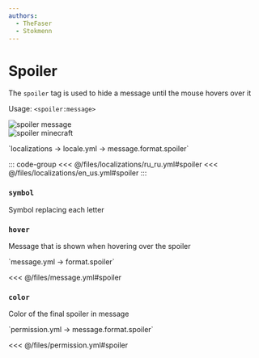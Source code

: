 ```yaml
---
authors:
  - TheFaser
  - Stokmenn
---
```


# Spoiler

The `spoiler` tag is used to hide a message until the mouse hovers over it

Usage: `<spoiler:message>`

![spoiler message](/spoilermessage.png)  
![spoiler minecraft](/spoilerminecraft.png)  

[//]: # (localization)
<!--@include: @/parts/words.md#localization--> 
<!--@include: @/parts/words.md#path--> `localizations → locale.yml → message.format.spoiler`

<!--@include: @/parts/words.md#default--> 

::: code-group
<<< @/files/localizations/ru_ru.yml#spoiler
<<< @/files/localizations/en_us.yml#spoiler
:::

### `symbol`

Symbol replacing each letter

### `hover`

Message that is shown when hovering over the spoiler

[//]: # (message.yml)
<!--@include: @/parts/words.md#setting-->
<!--@include: @/parts/words.md#path--> `message.yml → format.spoiler`

<!--@include: @/parts/words.md#default-->
<<< @/files/message.yml#spoiler

<!--@include: @/parts/enable.md-->

### `color`

Color of the final spoiler in message

[//]: # (permission.yml)
<!--@include: @/parts/words.md#permission-->
<!--@include: @/parts/words.md#path--> `permission.yml → message.format.spoiler`

<!--@include: @/parts/words.md#default-->
<<< @/files/permission.yml#spoiler

<!--@include: @/parts/permission/permissionTier3.md-->
